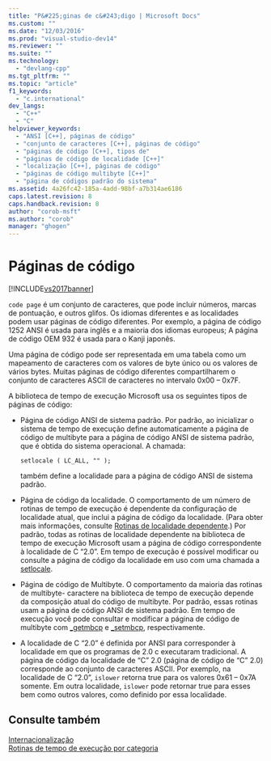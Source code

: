 ```yaml
---
title: "P&#225;ginas de c&#243;digo | Microsoft Docs"
ms.custom: ""
ms.date: "12/03/2016"
ms.prod: "visual-studio-dev14"
ms.reviewer: ""
ms.suite: ""
ms.technology: 
  - "devlang-cpp"
ms.tgt_pltfrm: ""
ms.topic: "article"
f1_keywords: 
  - "c.international"
dev_langs: 
  - "C++"
  - "C"
helpviewer_keywords: 
  - "ANSI [C++], páginas de código"
  - "conjunto de caracteres [C++], páginas de código"
  - "páginas de código [C++], tipos de"
  - "páginas de código de localidade [C++]"
  - "localização [C++], páginas de código"
  - "páginas de código multibyte [C++]"
  - "página de códigos padrão do sistema"
ms.assetid: 4a26fc42-185a-4add-98bf-a7b314ae6186
caps.latest.revision: 8
caps.handback.revision: 8
author: "corob-msft"
ms.author: "corob"
manager: "ghogen"
---
```

# P&#225;ginas de c&#243;digo
[!INCLUDE[vs2017banner](../assembler/inline/includes/vs2017banner.md)]

`code page` é um conjunto de caracteres, que pode incluir números, marcas de pontuação, e outros glifos.  Os idiomas diferentes e as localidades podem usar páginas de código diferentes.  Por exemplo, a página de código 1252 ANSI é usada para inglês e a maioria dos idiomas europeus; A página de código OEM 932 é usada para o Kanji japonês.  
  
 Uma página de código pode ser representada em uma tabela como um mapeamento de caracteres com os valores de byte único ou os valores de vários bytes.  Muitas páginas de código diferentes compartilharem o conjunto de caracteres ASCII de caracteres no intervalo 0x00 – 0x7F.  
  
 A biblioteca de tempo de execução Microsoft usa os seguintes tipos de páginas de código:  
  
-   Página de código ANSI de sistema padrão.  Por padrão, ao inicializar o sistema de tempo de execução define automaticamente a página de código de multibyte para a página de código ANSI de sistema padrão, que é obtida do sistema operacional.  A chamada:  
  
    ```  
    setlocale ( LC_ALL, "" );  
    ```  
  
     também define a localidade para a página de código ANSI de sistema padrão.  
  
-   Página de código da localidade.  O comportamento de um número de rotinas de tempo de execução é dependente da configuração de localidade atual, que inclui a página de código da localidade. \(Para obter mais informações, consulte [Rotinas de localidade dependente](../c-runtime-library/locale.md).\) Por padrão, todas as rotinas de localidade dependente na biblioteca de tempo de execução Microsoft usam a página de código correspondente à localidade de C “2.0”.  Em tempo de execução é possível modificar ou consulte a página de código da localidade em uso com uma chamada a [setlocale](../Topic/setlocale,%20_wsetlocale.md).  
  
-   Página de código de Multibyte.  O comportamento da maioria das rotinas de multibyte\- caractere na biblioteca de tempo de execução depende da composição atual do código de multibyte.  Por padrão, essas rotinas usam a página de código ANSI de sistema padrão.  Em tempo de execução você pode consultar e modificar a página de código de multibyte com [\_getmbcp](../c-runtime-library/reference/getmbcp.md) e [\_setmbcp](../c-runtime-library/reference/setmbcp.md), respectivamente.  
  
-   A localidade de C “2.0” é definida por ANSI para corresponder à localidade em que os programas de 2.0 c executaram tradicional.  A página de código da localidade de “C” 2.0 \(página de código de “C” 2.0\) corresponde ao conjunto de caracteres ASCII.  Por exemplo, na localidade de C “2.0”, `islower` retorna true para os valores 0x61 – 0x7A somente.  Em outra localidade, `islower` pode retornar true para esses bem como outros valores, como definido por essa localidade.  
  
## Consulte também  
 [Internacionalização](../c-runtime-library/internationalization.md)   
 [Rotinas de tempo de execução por categoria](../c-runtime-library/run-time-routines-by-category.md)
